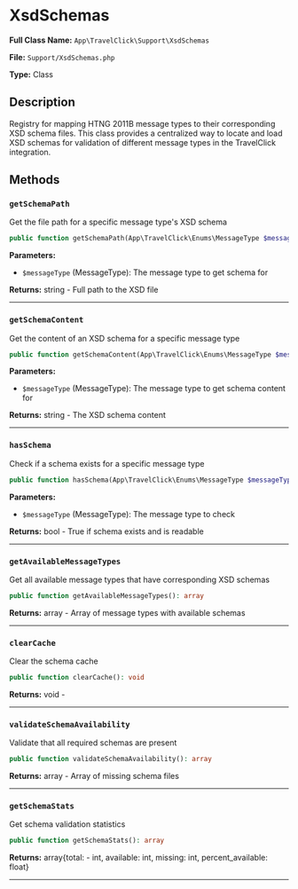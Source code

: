 # XsdSchemas

**Full Class Name:** `App\TravelClick\Support\XsdSchemas`

**File:** `Support/XsdSchemas.php`

**Type:** Class

## Description

Registry for mapping HTNG 2011B message types to their corresponding XSD schema files.
This class provides a centralized way to locate and load XSD schemas for validation
of different message types in the TravelClick integration.

## Methods

### `getSchemaPath`

Get the file path for a specific message type's XSD schema

```php
public function getSchemaPath(App\TravelClick\Enums\MessageType $messageType): string
```

**Parameters:**

- `$messageType` (MessageType): The message type to get schema for

**Returns:** string - Full path to the XSD file

---

### `getSchemaContent`

Get the content of an XSD schema for a specific message type

```php
public function getSchemaContent(App\TravelClick\Enums\MessageType $messageType): string
```

**Parameters:**

- `$messageType` (MessageType): The message type to get schema content for

**Returns:** string - The XSD schema content

---

### `hasSchema`

Check if a schema exists for a specific message type

```php
public function hasSchema(App\TravelClick\Enums\MessageType $messageType): bool
```

**Parameters:**

- `$messageType` (MessageType): The message type to check

**Returns:** bool - True if schema exists and is readable

---

### `getAvailableMessageTypes`

Get all available message types that have corresponding XSD schemas

```php
public function getAvailableMessageTypes(): array
```

**Returns:** array<MessageType> - Array of message types with available schemas

---

### `clearCache`

Clear the schema cache

```php
public function clearCache(): void
```

**Returns:** void - 

---

### `validateSchemaAvailability`

Validate that all required schemas are present

```php
public function validateSchemaAvailability(): array
```

**Returns:** array<string> - Array of missing schema files

---

### `getSchemaStats`

Get schema validation statistics

```php
public function getSchemaStats(): array
```

**Returns:** array{total: - int, available: int, missing: int, percent_available: float}

---

